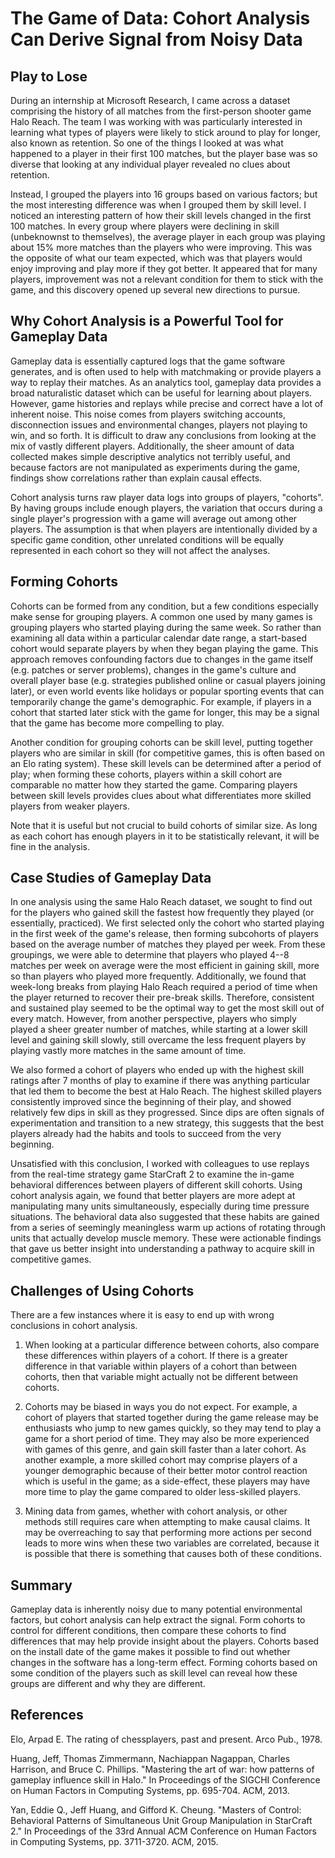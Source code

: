 # The Game of Data: Cohort Analysis Can Derive Signal from Noisy Data

## Play to Lose

During an internship at Microsoft Research, I came across a dataset comprising the history of all matches from the first-person shooter game Halo Reach. The team I was working with was particularly interested in learning what types of players were likely to stick around to play for longer, also known as retention. So one of the things I looked at was what happened to a player in their first 100 matches, but the player base was so diverse that looking at any individual player revealed no clues about retention.

Instead, I grouped the players into 16 groups based on various factors; but the most interesting difference was when I grouped them by skill level. I noticed an interesting pattern of how their skill levels changed in the first 100 matches. In every group where players were declining in skill (unbeknownst to themselves), the average player in each group was playing about 15% more matches than the players who were improving. This was the opposite of what our team expected, which was that players would enjoy improving and play more if they got better. It appeared that for many players, improvement was not a relevant condition for them to stick with the game, and this discovery opened up several new directions to pursue.

## Why Cohort Analysis is a Powerful Tool for Gameplay Data

Gameplay data is essentially captured logs that the game software generates, and is often used to help with matchmaking or provide players a way to replay their matches. As an analytics tool, gameplay data provides a broad naturalistic dataset which can be useful for learning about players. However, game histories and replays while precise and correct have a lot of inherent noise. This noise comes from players switching accounts, disconnection issues and environmental changes, players not playing to win, and so forth. It is difficult to draw any conclusions from looking at the mix of vastly different players. Additionally, the sheer amount of data collected makes simple descriptive analytics not terribly useful, and because factors are not manipulated as experiments during the game, findings show correlations rather than explain causal effects.

Cohort analysis turns raw player data logs into groups of players, "cohorts". By having groups include enough players, the variation that occurs during a single player's progression with a game will average out among other players. The assumption is that when players are intentionally divided by a specific game condition, other unrelated conditions will be equally represented in each cohort so they will not affect the analyses.

## Forming Cohorts

Cohorts can be formed from any condition, but a few conditions especially make sense for grouping players. A common one used by many games is grouping players who started playing during the same week. So rather than examining all data within a particular calendar date range, a start-based cohort would separate players by when they began playing the game. This approach removes confounding factors due to changes in the game itself (e.g. patches or server problems), changes in the game's culture and overall player base (e.g. strategies published online or casual players joining later), or even world events like holidays or popular sporting events that can temporarily change the game's demographic. For example, if players in a cohort that started later stick with the game for longer, this may be a signal that the game has become more compelling to play.

Another condition for grouping cohorts can be skill level, putting together players who are similar in skill (for competitive games, this is often based on an Elo rating system). These skill levels can be determined after a period of play; when forming these cohorts, players within a skill cohort are comparable no matter how they started the game. Comparing players between skill levels provides clues about what differentiates more skilled players from weaker players.

Note that it is useful but not crucial to build cohorts of similar size. As long as each cohort has enough players in it to be statistically relevant, it will be fine in the analysis.

## Case Studies of Gameplay Data
In one analysis using the same Halo Reach dataset, we sought to find out for the players who gained skill the fastest how frequently they played (or essentially, practiced). We first selected only the cohort who started playing in the first week of the game's release, then forming subcohorts of players based on the average number of matches they played per week. From these groupings, we were able to determine that players who played 4--8 matches per week on average were the most efficient in gaining skill, more so than players who played more frequently. Additionally, we found that week-long breaks from playing Halo Reach required a period of time when the player returned to recover their pre-break skills. Therefore, consistent and sustained play seemed to be the optimal way to get the most skill out of every match. However, from another perspective, players who simply played a sheer greater number of matches, while starting at a lower skill level and gaining skill slowly, still overcame the less frequent players by playing vastly more matches in the same amount of time.

We also formed a cohort of players who ended up with the highest skill ratings after 7 months of play to examine if there was anything particular that led them to become the best at Halo Reach. The highest skilled players consistently improved since the beginning of their play, and showed relatively few dips in skill as they progressed. Since dips are often signals of experimentation and transition to a new strategy, this suggests that the best players already had the habits and tools to succeed from the very beginning.

Unsatisfied with this conclusion, I worked with colleagues to use replays from the real-time strategy game StarCraft 2 to examine the in-game behavioral differences between players of different skill cohorts. Using cohort analysis again, we found that better players are more adept at manipulating many units simultaneously, especially during time pressure situations. The behavioral data also suggested that these habits are gained from a series of seemingly meaningless warm up actions of rotating through units that actually develop muscle memory. These were actionable findings that gave us better insight into understanding a pathway to acquire skill in competitive games.

## Challenges of Using Cohorts

There are a few instances where it is easy to end up with wrong conclusions in cohort analysis.

1. When looking at a particular difference between cohorts, also compare these differences within players of a cohort. If there is a greater difference in that variable within players of a cohort than between cohorts, then that variable might actually not be different between cohorts.

2. Cohorts may be biased in ways you do not expect. For example, a cohort of players that started together during the game release may be enthusiasts who jump to new games quickly, so they may tend to play a game for a short period of time. They may also be more experienced with games of this genre, and gain skill faster than a later cohort. As another example, a more skilled cohort may comprise players of a younger demographic because of their better motor control reaction which is useful in the game; as a side-effect, these players may have more time to play the game compared to older less-skilled players.

3. Mining data from games, whether with cohort analysis, or other methods still requires care when attempting to make causal claims. It may be overreaching to say that performing more actions per second leads to more wins when these two variables are correlated, because it is possible that there is something that causes both of these conditions.

## Summary

Gameplay data is inherently noisy due to many potential environmental factors, but cohort analysis can help extract the signal. Form cohorts to control for different conditions, then compare these cohorts to find differences that may help provide insight about the players. Cohorts based on the install date of the game makes it possible to find out whether changes in the software has a long-term effect. Forming cohorts based on some condition of the players such as skill level can reveal how these groups are different and why they are different.

## References

Elo, Arpad E. The rating of chessplayers, past and present. Arco Pub., 1978.

Huang, Jeff, Thomas Zimmermann, Nachiappan Nagappan, Charles Harrison, and Bruce C. Phillips. "Mastering the art of war: how patterns of gameplay influence skill in Halo." In Proceedings of the SIGCHI Conference on Human Factors in Computing Systems, pp. 695-704. ACM, 2013.

Yan, Eddie Q., Jeff Huang, and Gifford K. Cheung. "Masters of Control: Behavioral Patterns of Simultaneous Unit Group Manipulation in StarCraft 2." In Proceedings of the 33rd Annual ACM Conference on Human Factors in Computing Systems, pp. 3711-3720. ACM, 2015.
